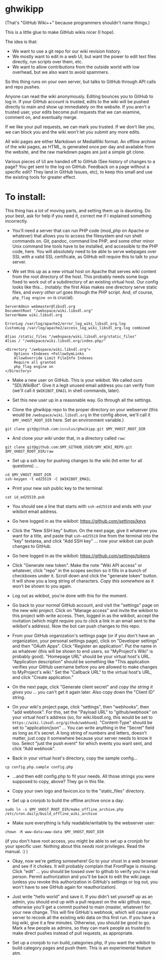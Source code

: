 
# ghwikipp

(That's "GitHub Wiki++" because programmers shouldn't name things.)

This is a little glue to make GitHub wikis nicer (I hope).

The idea is that:
- We want to use a git repo for our wiki revision history.
- We mostly want to edit in a web UI, but want the power to edit
text files directly, run scripts over them, etc.
- We want to allow contributions from the outside world with low
overhead, but we also want to avoid spammers.

So this thing runs on your own server, but talks to GitHub through
API calls and repo pushes.

Anyone can read the wiki anonymously. Editing bounces you to GitHub
to log in. If your GitHub account is trusted, edits to the wiki will
be pushed directly to main and show up immediately on the website.
If you aren't a trusted user, your edits become pull requests that
we can examine, comment on, and eventually merge.

If we like your pull requests, we can mark you trusted. If we don't
like _you_, we can block you and the wiki won't let you submit any
more edits.

All wiki pages are either Markdown or MediaWiki format. An offline
archive of the wiki pages, as HTML, is generated once per day and
available from the website, and the raw markdown pages are just a
simple git clone.

Various pieces of UI are handed off to GitHub (See history of 
changes to a page? You get sent to the log on GitHub. Feedback on
a page without a specific edit? They land in GitHub Issues, etc),
to keep this small and use the existing tools for greater effect.


# To install:

This thing has a lot of moving parts, and setting them up is daunting.
Do your best, ask for help if you need it, correct me if I explained
something incorrectly.

* You'll need a server that can run PHP code (mod_php on Apache or
whatever) that allows you to access the filesystem and run shell
commands on. Git, pandoc, command line PHP, and some other minor Unix
command line tools have to be installed, and accessible to the PHP
code, here. You will absolutely need to be able to serve webpages over
SSL with a valid SSL certificate, as GitHub will require this to
talk to your server.

* We set this up as a new virtual host on Apache that serves wiki
content from the root directory of the host. This probably needs some
bugs fixed to work out of a subdirectory of an existing virtual host.
Our config looks like this... (notably: the first Alias makes one
directory serve static files, and _every other url_ goes through
the PHP script. And, of course, `php_flag engine on` is crucial).

```
ServerAdmin webmaster@libsdl.org
DocumentRoot "/webspace/wiki.libsdl.org"
ServerName wiki.libsdl.org

ErrorLog /var/log/apache2/error_log_wiki_libsdl_org.log
CustomLog /var/log/apache2/access_log_wiki_libsdl_org.log combined

Alias /static_files "/webspace/wiki.libsdl.org/static_files"
Alias / "/webspace/wiki.libsdl.org/index.php/"

<Directory "/webspace/wiki.libsdl.org">
    Options +Indexes +FollowSymLinks
    AllowOverride Limit FileInfo Indexes
    Require all granted
    php_flag engine on
</Directory>
```

* Make a new user on GitHub. This is your wikibot. We called ours
"SDLWikiBot". Give it a legit unused email address you can verify 
from (we'll call it `$WIKIBOT_EMAIL` in shell commands, later).

* Set this new user up in a reasonable way. Go through all the settings.


* Clone the ghwikipp repo to the proper directory on your webserver
(this would be `/webspace/wiki.libsdl.org` in the config above, we'll
call it `$MY_VHOST_ROOT_DIR` here. Set an environment variable.)

```
git clone git@github.com:icculus/ghwikipp.git $MY_VHOST_ROOT_DIR
```

* And clone _your wiki_ under that, in a directory called `raw`:

```
git clone git@github.com:$MY_GITHUB_USER/$MY_WIKI_REPO.git $MY_VHOST_ROOT_DIR/raw
```

* Set up a ssh key for pushing changes to the wiki (hit enter for all questions) ...

```
cd $MY_VHOST_ROOT_DIR
ssh-keygen -t ed25519 -C $WIKIBOT_EMAIL
```

* Print your new ssh public key to the terminal:

```
cat id_ed25519.pub
```

* You should see a line that starts with `ssh-ed25519` and ends with your
wikibot email address.

* Go here logged in as the wikibot: https://github.com/settings/keys

* Click the "New SSH key" button. On the next page, give it whatever you
want for a title, and paste that `ssh-ed25519` line from the terminal
into the "key" textarea, and click "Add SSH key" ... now your wikibot can
push changes to GitHub.

* Go here logged in as the wikibot: https://github.com/settings/tokens

* Click "Generate new token". Make the note "Wiki API access" or whatever,
click "repo" in the scopes section so it fills in a bunch of checkboxes
under it. Scroll down and click the "generate token" button. It will
show you a long string of characters. _Copy this somewhere_ as it won't
be shown to you again.

* Log out as wikibot, you're done with this for the moment.

* Go back to _your normal_ GitHub account, and visit the "settings" page
on the new wiki project. Click on "Manage access" and invite the wikibot
to this project with write access. Then, logged in as the wikibot, accept
the invitation (which might require you to click a link in an email sent
to the wikibot's address). Now the bot can push changes to this repo.

* From your GitHub organization's settings page (or if you don't have an
organization, your personal settings page), click on "Developer settings"
and then "OAuth Apps". Click "Register an application". Put the name in
as whatever (this will be shown to end users, so "MyProject's Wiki" is
probably good). "Homepage URL" should be your virtual host's URL.
"Application description" should be something like "This application
verifies your GitHub username before you are allowed to make changes to
MyProject's wiki." Set the "Callback URL" to the virtual host's URL, and
click "Create application."

* On the next page, click "Generate client secret" and _copy the string
it gives you_ ... you can't get it again later. Also copy down the
"Client ID" string.

* On your wiki's project page, click "settings", then "webhooks", then
"add webhook". For this, set the "Payload URL" to "github/webhook" on
your virtual host's address (so, for wiki.libsdl.org, this would be
set to `https://wiki.libsdl.org/github/webhook`). "Content-Type" should
be set to "application/json" ... You can write anything in the "Secret"
field as long as it's secret. A long string of numbers and letters,
doesn't matter, just copy it somewhere because your server needs to know
it too. Select "just the push event" for which events you want sent, and
click "Add webhook".

* Back in your virtual host's directory, copy the sample config...

```
cp config.php.sample config.php
```

* ...and then edit config.php to fit your needs. All those strings you
were supposed to copy, above? They go in this file.

* Copy your own logo and favicon.ico to the "static_files" directory.

* Set up a cronjob to build the offline archive once a day:

```
sudo ln -s $MY_VHOST_ROOT_DIR/make_offline_archive.php /etc/cron.daily/build_offline_wiki_archive
```

* Make sure everything is fully readable/writable by the webserver user:

```
chown -R www-data:www-data $MY_VHOST_ROOT_DIR
```

(if you don't have root access, you might be able to set up a cronjob
for your specific user. Nothing about this _needs_ root privileges.
Read the manual.  :) )

* Okay, now we're getting somewhere! Go to your vhost in a web browser
and see if it chokes. It will probably complain that FrontPage is
missing. Click "edit" ... you should be tossed over to github to verify
you're a real person. Permit authorization and you'll be back to edit
the wiki page. (unless you revoke this authorization in GitHub's settings
or log out, you won't have to see GitHub again for reauthorization).

* Just write "hello world" and save it. If you didn't set yourself up as
an admin, you should end up with a pull request on the wiki github repo,
otherwise you'll get a commit pushed to main (master, whatever) for your
new change. This will fire GitHub's webhook, which will cause your server
to recook all the existing wiki data on this first run. If you have a
big wiki, give it a few minutes. Otherwise, you should be good to go.
Mark a few people as admins, so they can mark people as trusted to make
direct pushes instead of pull requests, as appropriate.

* Set up a cronjob to run build_categories.php, if you want the wikibot
to build category pages and push them. This is an experimental feature
atm.




